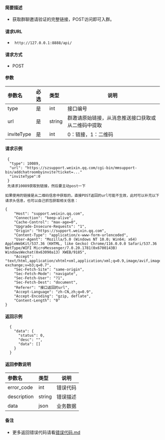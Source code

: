
#### 简要描述

- 获取群聊邀请验证的完整链接，POST访问即可入群。

#### 请求URL
- ` http://127.0.0.1:8888/api/`
  
#### 请求方式
- POST 

#### 参数

| 参数名        | 必选 | 类型     | 说明                        |   
|:-----------|:---|:-------|---------------------------|   
| type       | 是  | int    | 接口编号                      |   
| url        | 是  | string | 群邀请原始链接，从消息推送接口获取或从二维码中提取 |   
| inviteType | 是  | int    | 0：链接，1：二维码                |   

#### 请求示例

```
 {
  "type": 10089,
  "url": "https://szsupport.weixin.qq.com/cgi-bin/mmsupport-bin/addchatroombyinvite?ticket=..."
  "inviteType":0
 } 
 先请求10089获取到链接，然后要主动post一下
```
```
如果使用的链接是从二维码信息中获取的，直接POST返回的url可能不生效，此时可以补充以下请求头信息，也可以自己抓包获取相关信息：

{
    "Host": "support.weixin.qq.com",
    "Connection": "keep-alive",
    "Cache-Control": "max-age=0",
    "Upgrade-Insecure-Requests": "1",
    "Origin": "https://support.weixin.qq.com",
    "Content-Type": "application/x-www-form-urlencoded",
    "User-Agent": "Mozilla/5.0 (Windows NT 10.0; Win64; x64) AppleWebKit/537.36 (KHTML, like Gecko) Chrome/116.0.0.0 Safari/537.36 NetType/WIFI MicroMessenger/7.0.20.1781(0x6700143B) WindowsWechat(0x63090a13) XWEB/9185",
    "Accept": "text/html,application/xhtml+xml,application/xml;q=0.9,image/avif,image/webp,image/apng,*/*;q=0.8,application/signed-exchange;v=b3;q=0.7",
    "Sec-Fetch-Site": "same-origin",
    "Sec-Fetch-Mode": "navigate",
    "Sec-Fetch-User": "?1",
    "Sec-Fetch-Dest": "document",
    "Referer": "接口返回的url",
    "Accept-Language": "zh-CN,zh;q=0.9",
    "Accept-Encoding": "gzip, deflate",
    "Content-Length": "0"
}
```

#### 返回示例 

``` 
  {
    "data": {
      "status": 0,
      "desc": "",
      "data": []
    }
  }
```

#### 返回参数说明 

| 参数名         | 类型     | 说明   |   
|:------------|:-------|------|   
| error_code  | int    | 错误代码 |   
| description | string | 错误描述 |   
| data        | json   | 业务数据 |   

#### 备注 

- 更多返回错误代码请看[错误代码.md](../错误代码.md)








